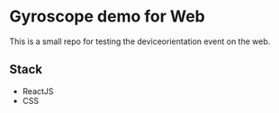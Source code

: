 # Gyroscope demo for Web
This is a small repo for testing the deviceorientation event on the web.

## Stack
- ReactJS
- CSS